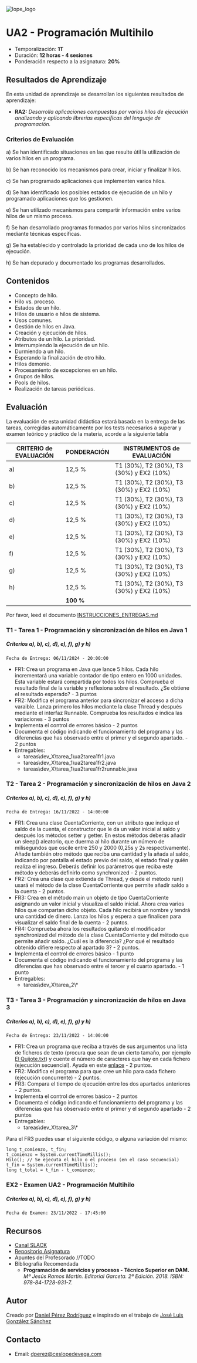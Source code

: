 ![lope_logo](https://www.ceslopedevega.com/wp-content/uploads/2020/03/pruebalogo.svg_.png)

# UA2 - Programación Multihilo

- Temporalización: **1T**
- Duración: **12 horas - 4 sesiones**
- Ponderación respecto a la asignatura: **20%**

## Resultados de Aprendizaje

En esta unidad de aprendizaje se desarrollan los siguientes resultados de aprendizaje:

- **RA2:** *Desarrolla aplicaciones compuestas por varios hilos de ejecución analizando y aplicando librerías específicas del lenguaje de programación.*

### Criterios de Evaluación

a) Se han identificado situaciones en las que resulte útil la utilización de varios hilos en un programa.

b) Se han reconocido los mecanismos para crear, iniciar y finalizar hilos.

c) Se han programado aplicaciones que implementen varios hilos.

d) Se han identificado los posibles estados de ejecución de un hilo y programado aplicaciones que los gestionen.

e) Se han utilizado mecanismos para compartir información entre varios hilos de un mismo proceso.

f) Se han desarrollado programas formados por varios hilos sincronizados mediante técnicas específicas.

g) Se ha establecido y controlado la prioridad de cada uno de los hilos de ejecución.

h) Se han depurado y documentado los programas desarrollados.


## Contenidos

* Concepto de hilo.
* Hilo vs. proceso.
* Estados de un hilo.
* Hilos de usuario e hilos de sistema.
* Usos comunes.
* Gestión de hilos en Java.
* Creación y ejecución de hilos.
* Atributos de un hilo. La prioridad.
* Interrumpiendo la ejecución de un hilo.
* Durmiendo a un hilo.
* Esperando la finalización de otro hilo.
* Hilos demonio.
* Procesamiento de excepciones en un hilo.
* Grupos de hilos.
* Pools de hilos.
* Realización de tareas periódicas.



## Evaluación

La evaluación de esta unidad didáctica estará basada en la entrega de las tareas, corregidas automáticamente por los tests necesarios a superar y examen teórico y práctico de la materia, acorde a la siguiente tabla

| CRITERIO de EVALUACIÓN | PONDERACIÓN | INSTRUMENTOS de EVALUACIÓN|
|------------------------|-------------|-------------|
| a)                     |12,5 %       | T1 (30%), T2 (30%), T3 (30%) y EX2 (10%) |
| b)                     |12,5 %       | T1 (30%), T2 (30%), T3 (30%) y EX2 (10%) |
| c)                     |12,5 %       | T1 (30%), T2 (30%), T3 (30%) y EX2 (10%) |
| d)                     |12,5 %       | T1 (30%), T2 (30%), T3 (30%) y EX2 (10%) |
| e)                     |12,5 %       | T1 (30%), T2 (30%), T3 (30%) y EX2 (10%) |
| f)                     |12,5 %       | T1 (30%), T2 (30%), T3 (30%) y EX2 (10%) |
| g)                     |12,5 %       | T1 (30%), T2 (30%), T3 (30%) y EX2 (10%) |
| h)                     |12,5 %       | T1 (30%), T2 (30%), T3 (30%) y EX2 (10%) |
|                        |**100 %**    |             |

Por favor, leed el documento [INSTRUCCIONES_ENTREGAS.md](..\INSTRUCCIONES_ENTREGAS.md)

### **T1 - Tarea 1 - Programación y sincronización de hilos en Java 1**
##### **Criterios a), b), c), d), e), f), g) y h)**
```
Fecha de Entrega: 06/11/2024 - 20:00:00
```
* FR1: Crea un programa en Java que lance 5 hilos. Cada hilo incrementará una variable contador de tipo entero en 1000 unidades. Esta variable estará compartida por todos los hilos. Comprueba el resultado final de la variable y reflexiona sobre el resultado. ¿Se obtiene el resultado esperado? - 3 puntos
* FR2: Modifica el programa anterior para sincronizar el acceso a dicha varaible. Lanza primero los hilos mediante la clase Thread y después mediante el interfaz Runnable. Comprueba los resultados e indica las variaciones - 3 puntos
* Implementa el control de errores básico - 2 puntos
* Documenta el código indicando el funcionamiento del programa y las diferencias que has observado entre el primer y el segundo apartado. - 2 puntos
* Entregables:
  * tareas\dev_X\tarea_1\ua2tarea1fr1.java
  * tareas\dev_X\tarea_1\ua2tarea1fr2.java
  * tareas\dev_X\tarea_1\ua2tarea1fr2runnable.java



### **T2 - Tarea 2 - Programación y sincronización de hilos en Java 2**
##### **Criterios a), b), c), d), e), f), g) y h)**
```
Fecha de Entrega: 16/11/2022 - 14:00:00
```
* FR1: Crea una clase CuentaCorriente, con un atributo que indique el saldo de la cuenta, el constructor que le da un valor inicial al saldo y después los métodos setter y getter. En estos métodos deberás añadir un sleep() aleatorio, que duerma al hilo durante un número de milisegundos que oscile entre 250 y 2000 (0,25s y 2s respectivamente). Añade también otro método que reciba una cantidad y la añada al saldo, indicando por pantalla el estado previo del saldo, el estado final y quién realiza el ingreso. Deberás definir los parámetros que reciba este método y deberás definirlo como synchronized - 2 puntos.
* FR2: Crea una clase que extienda de Thread, y desde el método run() usará el método de la clase CuentaCorriente que permite añadir saldo a la cuenta - 2 puntos.
* FR3: Crea en el método main un objeto de tipo CuentaCorriente asignando un valor inicial y visualiza el saldo inicial. Ahora crea varios hilos que compartan dicho objeto. Cada hilo recibirá un nombre y tendrá una cantidad de dinero. Lanza los hilos y espera a que finalicen para visualizar el saldo final de la cuenta - 2 puntos.
* FR4: Comprueba ahora los resultados quitando el modificador synchronized del método de la clase CuentaCorriente y del método que permite añadir saldo. ¿Cuál es la diferencia? ¿Por qué el resultado obtenido difiere respecto al apartado 3?  - 2 puntos.
* Implementa el control de errores básico - 1 punto
* Documenta el código indicando el funcionamiento del programa y las diferencias que has observado entre el tercer y el cuarto apartado. - 1 punto
* Entregables:
  * tareas\dev_X\tarea_2\\*


### **T3 - Tarea 3 - Programación y sincronización de hilos en Java 3**
##### **Criterios a), b), c), d), e), f), g) y h)**
```
Fecha de Entrega: 23/11/2022 - 14:00:00
```
* FR1: Crea un programa que reciba a través de sus argumentos una lista de ficheros de texto (procura que sean de un cierto tamaño, por ejemplo [El Quijote.txt](https://gist.githubusercontent.com/jsdario/6d6c69398cb0c73111e49f1218960f79/raw/8d4fc4548d437e2a7203a5aeeace5477f598827d/el_quijote.txt)) y cuente el número de caracteres que hay en cada fichero (ejecución secuencial).  Ayuda en este [enlace](https://javiergarciaescobedo.es/programacion-en-java/15-ficheros/42-leer-un-fichero-caracter-a-caracter) - 2 puntos.
* FR2: Modifica el programa para que cree un hilo para cada fichero (ejecución concurrente)  - 2 puntos.
* FR3: Compara el tiempo de ejecución entre los dos apartados anteriores - 2 puntos.
* Implementa el control de errores básico - 2 puntos
* Documenta el código indicando el funcionamiento del programa y las diferencias que has observado entre el primer y el segundo apartado - 2 puntos
* Entregables:
  * tareas\dev_X\tarea_3\\*

Para el FR3 puedes usar el siguiente código, o alguna variación del mismo:

```
long t_comienzo, t_fin;
t_comienzo = System.currentTimeMillis();
Hilo(); // Se ejecuta el hilo o el proceso (en el caso secuencial)
t_fin = System.currentTimeMillis();
long t_total = t_fin - t_comienzo;
```

### **EX2 - Examen UA2 - Programación Multihilo**
##### **Criterios a), b), c), d), e), f), g) y h)**
```
Fecha de Examen: 23/11/2022 - 17:45:00
```

## Recursos

- [Canal SLACK](https://psp-2223.slack.com/)
- [Repositorio Asignatura](https://github.com/daniteleco/psp-22-23)
- Apuntes del Profesorado //TODO
- Bibliografía Recomendada
  - **Programación de servicios y procesos - Técnico Superior en DAM.** *Mª Jesús Ramos Martín. Editorial Garceta. 2ª Edición. 2018. ISBN: 978-84-1728-931-7.*

## Autor

Creado por [Daniel Pérez Rodríguez](https://twitter.com/daniteleco) e inspirado en el trabajo de [José Luis González Sánchez](https://github.com/joseluisgs/ProgServiciosProcesos-00-2021-2022)

## Contacto
- Email: [dperez@ceslopedevega.com](mailto:dperez@ceslopedevega.com)
